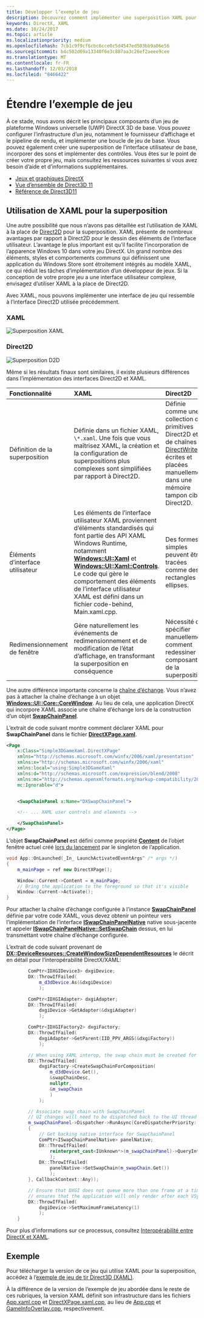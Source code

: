 ```yaml
---
title: Développer l’exemple de jeu
description: Découvrez comment implémenter une superposition XAML pour un jeu UWP DirectX.
keywords: DirectX, XAML
ms.date: 10/24/2017
ms.topic: article
ms.localizationpriority: medium
ms.openlocfilehash: 7cb1c9f9cf6cbc6cce0c5d4547ed503bb9a06e56
ms.sourcegitcommit: b4c502d69a13340f6e3c887aa3c26ef2aeee9cee
ms.translationtype: MT
ms.contentlocale: fr-FR
ms.lasthandoff: 12/03/2018
ms.locfileid: "8466422"
---
```

# <a name="extend-the-game-sample"></a>Étendre l’exemple de jeu

À ce stade, nous avons décrit les principaux composants d’un jeu de plateforme Windows universelle (UWP) DirectX 3D de base. Vous pouvez configurer l’infrastructure d’un jeu, notamment le fournisseur d’affichage et le pipeline de rendu, et implémenter une boucle de jeu de base. Vous pouvez également créer une superposition de l’interface utilisateur de base, incorporer des sons et implémenter des contrôles. Vous êtes sur le point de créer votre propre jeu, mais consultez les ressources suivantes si vous avez besoin d’aide et d’informations supplémentaires.

-   [Jeux et graphiques DirectX](https://msdn.microsoft.com/library/windows/desktop/ee663274)
-   [Vue d’ensemble de Direct3D 11](https://msdn.microsoft.com/library/windows/desktop/ff476345)
-   [Référence de Direct3D11](https://msdn.microsoft.com/library/windows/desktop/ff476147)

## <a name="using-xaml-for-the-overlay"></a>Utilisation de XAML pour la superposition


Une autre possibilité que nous n’avons pas détaillée est l’utilisation de XAML à la place de [Direct2D](https://msdn.microsoft.com/library/windows/desktop/dd370990) pour la superposition. XAML présente de nombreux avantages par rapport à Direct2D pour le dessin des éléments de l’interface utilisateur. L’avantage le plus important est qu’il facilite l’incorporation de l’apparence Windows 10 dans votre jeu DirectX. Un grand nombre des éléments, styles et comportements communs qui définissent une application du Windows Store sont étroitement intégrés au modèle XAML, ce qui réduit les tâches d’implémentation d’un développeur de jeux. Si la conception de votre propre jeu a une interface utilisateur complexe, envisagez d’utiliser XAML à la place de Direct2D.

Avec XAML, nous pouvons implémenter une interface de jeu qui ressemble à l’interface Direct2D utilisée précédemment.

### <a name="xaml"></a>XAML
![Superposition XAML](./images/simple-dx-game-extend-xaml.PNG)

### <a name="direct2d"></a>Direct2D
![Superposition D2D](./images/simple-dx-game-extend-d2d.PNG)

Même si les résultats finaux sont similaires, il existe plusieurs différences dans l’implémentation des interfaces Direct2D et XAML.

Fonctionnalité | XAML| Direct2D
:----------|:----------- | :-----------
Définition de la superposition | Définie dans un fichier XAML, `\*.xaml`. Une fois que vous maîtrisez XAML, la création et la configuration de superpositions plus complexes sont simplifiées par rapport à Direct2D.| Définie comme une collection de primitives Direct2D et de chaînes [DirectWrite](https://msdn.microsoft.com/library/windows/desktop/dd368038) écrites et placées manuellement dans une mémoire tampon cible Direct2D. 
Éléments d’interface utilisateur | Les éléments de l’interface utilisateur XAML proviennent d’éléments standardisés qui font partie des API XAML Windows Runtime, notamment [**Windows::UI::Xaml**](https://msdn.microsoft.com/library/windows/apps/br209045) et [**Windows::UI::Xaml::Controls**](https://msdn.microsoft.com/library/windows/apps/br227716). Le code qui gère le comportement des éléments de l’interface utilisateur XAML est défini dans un fichier code-behind, Main.xaml.cpp. | Des formes simples peuvent être tracées comme des rectangles et ellipses.
Redimensionnement de fenêtre | Gère naturellement les événements de redimensionnement et de modification de l’état d’affichage, en transformant la superposition en conséquence | Nécessité de spécifier manuellement comment redessiner les composants de la superposition.


Une autre différence importante concerne la [chaîne d’échange](https://docs.microsoft.com/windows/uwp/graphics-concepts/swap-chains). Vous n’avez pas à attacher la chaîne d’échange à un objet [**Windows::UI::Core::CoreWindow**](https://docs.microsoft.com/uwp/api/windows.ui.core.corewindow). Au lieu de cela, une application DirectX qui incorpore XAML associe une chaîne d’échange lors de la construction d’un objet [**SwapChainPanel**](https://docs.microsoft.com/uwp/api/windows.ui.xaml.controls.swapchainpanel). 

L’extrait de code suivant montre comment déclarer XAML pour **SwapChainPanel** dans le fichier [**DirectXPage.xaml**](https://github.com/Microsoft/Windows-universal-samples/blob/6370138b150ca8a34ff86de376ab6408c5587f5d/Samples/Simple3DGameXaml/cpp/DirectXPage.xaml).
```xml
<Page
    x:Class="Simple3DGameXaml.DirectXPage"
    xmlns="http://schemas.microsoft.com/winfx/2006/xaml/presentation"
    xmlns:x="http://schemas.microsoft.com/winfx/2006/xaml"
    xmlns:local="using:Simple3DGameXaml"
    xmlns:d="http://schemas.microsoft.com/expression/blend/2008"
    xmlns:mc="http://schemas.openxmlformats.org/markup-compatibility/2006"
    mc:Ignorable="d">


    <SwapChainPanel x:Name="DXSwapChainPanel">

    <!-- ... XAML user controls and elements -->

    </SwapChainPanel>
</Page>
```

L’objet **SwapChainPanel** est défini comme propriété [**Content**](https://docs.microsoft.com/uwp/api/Windows.UI.Xaml.Window.Content) de l’objet fenêtre actuel créé [lors du lancement](https://github.com/Microsoft/Windows-universal-samples/blob/6370138b150ca8a34ff86de376ab6408c5587f5d/Samples/Simple3DGameXaml/cpp/App.xaml.cpp#L45-L51) par le singleton de l’application.

```cpp
void App::OnLaunched(_In_ LaunchActivatedEventArgs^ /* args */)
{
    m_mainPage = ref new DirectXPage();

    Window::Current->Content = m_mainPage;
    // Bring the application to the foreground so that it's visible
    Window::Current->Activate();
}
```


Pour attacher la chaîne d’échange configurée à l’instance [**SwapChainPanel**](https://docs.microsoft.com/uwp/api/Windows.UI.Xaml.Controls.SwapChainPanel) définie par votre code XAML, vous devez obtenir un pointeur vers l’implémentation de l’interface [**ISwapChainPanelNative**](https://msdn.microsoft.com/library/dn302143) native sous-jacente et appeler [**ISwapChainPanelNative::SetSwapChain**](https://msdn.microsoft.com/library/windows/desktop/dn302144) dessus, en lui transmettant votre chaîne d’échange configurée. 

L’extrait de code suivant provenant de [**DX::DeviceResources::CreateWindowSizeDependentResources**](https://github.com/Microsoft/Windows-universal-samples/blob/6370138b150ca8a34ff86de376ab6408c5587f5d/Samples/Simple3DGameXaml/cpp/Common/DeviceResources.cpp#L218-L521) le décrit en détail pour l’interopérabilité DirectX/XAML:

```cpp
        ComPtr<IDXGIDevice3> dxgiDevice;
        DX::ThrowIfFailed(
            m_d3dDevice.As(&dxgiDevice)
            );

        ComPtr<IDXGIAdapter> dxgiAdapter;
        DX::ThrowIfFailed(
            dxgiDevice->GetAdapter(&dxgiAdapter)
            );

        ComPtr<IDXGIFactory2> dxgiFactory;
        DX::ThrowIfFailed(
            dxgiAdapter->GetParent(IID_PPV_ARGS(&dxgiFactory))
            );

        // When using XAML interop, the swap chain must be created for composition.
        DX::ThrowIfFailed(
            dxgiFactory->CreateSwapChainForComposition(
                m_d3dDevice.Get(),
                &swapChainDesc,
                nullptr,
                &m_swapChain
                )
            );

        // Associate swap chain with SwapChainPanel
        // UI changes will need to be dispatched back to the UI thread
        m_swapChainPanel->Dispatcher->RunAsync(CoreDispatcherPriority::High, ref new DispatchedHandler([=]()
        {
            // Get backing native interface for SwapChainPanel
            ComPtr<ISwapChainPanelNative> panelNative;
            DX::ThrowIfFailed(
                reinterpret_cast<IUnknown*>(m_swapChainPanel)->QueryInterface(IID_PPV_ARGS(&panelNative))
                );
            DX::ThrowIfFailed(
                panelNative->SetSwapChain(m_swapChain.Get())
                );
        }, CallbackContext::Any));

        // Ensure that DXGI does not queue more than one frame at a time. This both reduces latency and
        // ensures that the application will only render after each VSync, minimizing power consumption.
        DX::ThrowIfFailed(
            dxgiDevice->SetMaximumFrameLatency(1)
            );
    }
```

Pour plus d’informations sur ce processus, consultez [Interopérabilité entre DirectX et XAML](directx-and-xaml-interop.md).

## <a name="sample"></a>Exemple

Pour télécharger la version de ce jeu qui utilise XAML pour la superposition, accédez à l’[exemple de jeu de tir Direct3D (XAML)](https://github.com/Microsoft/Windows-universal-samples/tree/master/Samples/Simple3DGameXaml).


À la différence de la version de l’exemple de jeu abordée dans le reste de ces rubriques, la version XAML définit son infrastructure dans les fichiers [App.xaml.cpp](https://github.com/Microsoft/Windows-universal-samples/blob/6370138b150ca8a34ff86de376ab6408c5587f5d/Samples/Simple3DGameXaml/cpp/App.xaml.cpp) et [DirectXPage.xaml.cpp](https://github.com/Microsoft/Windows-universal-samples/blob/6370138b150ca8a34ff86de376ab6408c5587f5d/Samples/Simple3DGameXaml/cpp/DirectXPage.xaml.cpp), au lieu de [App.cpp](https://github.com/Microsoft/Windows-universal-samples/blob/6370138b150ca8a34ff86de376ab6408c5587f5d/Samples/Simple3DGameDX/cpp/App.cpp) et [GameInfoOverlay.cpp](https://github.com/Microsoft/Windows-universal-samples/blob/6370138b150ca8a34ff86de376ab6408c5587f5d/Samples/Simple3DGameDX/cpp/GameInfoOverlay.cpp), respectivement.